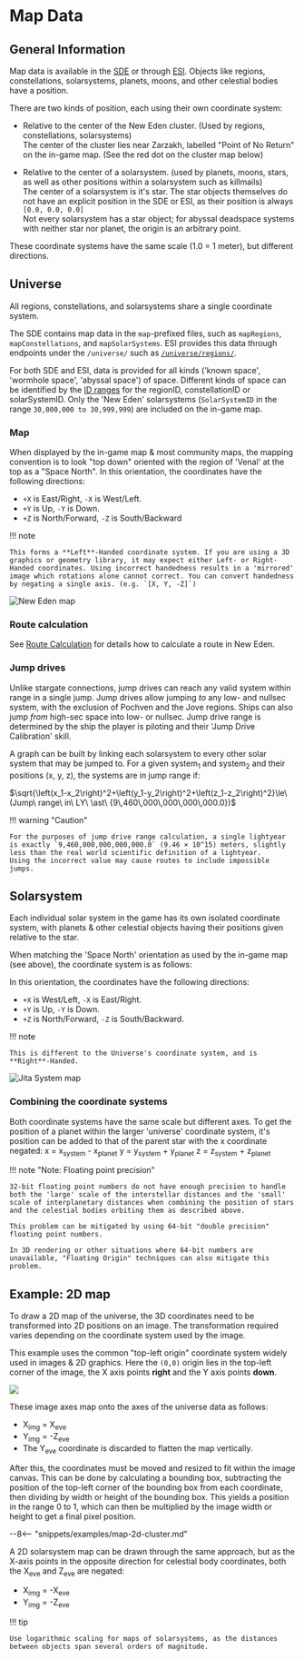 # Map Data

## General Information

Map data is available in the [SDE](../../services/static-data/index.md) or through [ESI](../../services/esi/overview.md).
Objects like regions, constellations, solarsystems, planets, moons, and other celestial bodies have a position.

There are two kinds of position, each using their own coordinate system:

* Relative to the center of the New Eden cluster. (Used by regions, constellations, solarsystems)<br>
  The center of the cluster lies near Zarzakh, labelled "Point of No Return" on the in-game map. (See the red dot on the cluster map below)

* Relative to the center of a solarsystem. (used by planets, moons, stars, as well as other positions within a solarsystem such as killmails)<br>
  The center of a solarsystem is it's star. The star objects themselves do not have an explicit position in the SDE or ESI, as their position is always `[0.0, 0.0, 0.0]`<br>
  Not every solarsystem has a star object; for abyssal deadspace systems with neither star nor planet, the origin is an arbitrary point.

These coordinate systems have the same scale (1.0 = 1 meter), but different directions.

## Universe

All regions, constellations, and solarsystems share a single coordinate system.

The SDE contains map data in the `map`-prefixed files, such as `mapRegions`, `mapConstellations`, and `mapSolarSystems`.
ESI provides this data through endpoints under the `/universe/` such as [`/universe/regions/`](/api-explorer#/operations/GetUniverseRegions).

For both SDE and ESI, data is provided for all kinds ('known space', 'wormhole space', 'abyssal space') of space. Different kinds of space can be identified by the [ID ranges](../../guides/id-ranges.md) for the regionID, constellationID or solarSystemID.
Only the 'New Eden' solarsystems (`SolarSystemID` in the range `30,000,000 to 30,999,999`) are included on the in-game map.

### Map

When displayed by the in-game map & most community maps, the mapping convention is to look "top down" oriented with the region of 'Venal' at the top as a "Space&nbsp;North". In this orientation, the coordinates have the following directions:

* `+X` is East/Right, `-X` is West/Left.
* `+Y` is Up, `-Y` is Down.
* `+Z` is North/Forward, `-Z` is South/Backward

!!! note

    This forms a **Left**-Handed coordinate system. If you are using a 3D graphics or geometry library, it may expect either Left- or Right-Handed coordinates. Using incorrect handedness results in a 'mirrored' image which rotations alone cannot correct. You can convert handedness by negating a single axis. (e.g. `[X, Y, -Z]`)

![New Eden map](./cluster_map.png)

### Route calculation

See [Route Calculation](../route-calculation.md) for details how to calculate a route in New Eden.

### Jump drives

Unlike stargate connections, jump drives can reach any valid system within range in a single jump. Jump drives allow jumping *to* any low- and nullsec system, with the exclusion of Pochven and the Jove regions. Ships can also jump *from* high-sec space into low- or nullsec.
Jump drive range is determined by the ship the player is piloting and their 'Jump Drive Calibration' skill.

A graph can be built by linking each solarsystem to every other solar system that may be jumped to.
For a given system<sub>1</sub> and system<sub>2</sub> and their positions (x, y, z), the systems are in jump range if:

$\sqrt{\left(x_1-x_2\right)^2+\left(y_1-y_2\right)^2+\left(z_1-z_2\right)^2}\le\ (Jump\ range\ in\ LY\ \ast\ {9\,460\,000\,000\,000\,000.0})$

!!! warning "Caution"

    For the purposes of jump drive range calculation, a single lightyear is exactly `9,460,000,000,000,000.0` (9.46 × 10^15) meters, slightly less than the real world scientific definition of a lightyear.
    Using the incorrect value may cause routes to include impossible jumps.


## Solarsystem

Each individual solar system in the game has its own isolated coordinate system, with planets & other celestial objects having their positions given relative to the star.

When matching the 'Space North' orientation as used by the in-game map (see above), the coordinate system is as follows:

In this orientation, the coordinates have the following directions:

* `+X` is West/Left, `-X` is East/Right.
* `+Y` is Up, `-Y` is Down.
* `+Z` is North/Forward, `-Z` is South/Backward.

!!! note

    This is different to the Universe's coordinate system, and is **Right**-Handed.

![Jita System map](./system_map.png)

### Combining the coordinate systems

Both coordinate systems have the same scale but different axes. To get the position of a planet within the larger 'universe' coordinate system, it's position can be added to that of the parent star with the x coordinate negated:
x = x<sub>system</sub> - x<sub>planet</sub>
y = y<sub>system</sub> + y<sub>planet</sub>
z = z<sub>system</sub> + z<sub>planet</sub>

!!! note "Note: Floating point precision"

    32-bit floating point numbers do not have enough precision to handle both the 'large' scale of the interstellar distances and the 'small' scale of interplanetary distances when combining the position of stars and the celestial bodies orbiting them as described above.

    This problem can be mitigated by using 64-bit "double precision" floating point numbers.

    In 3D rendering or other situations where 64-bit numbers are unavailable, "Floating Origin" techniques can also mitigate this problem.


## Example: 2D map

To draw a 2D map of the universe, the 3D coordinates need to be transformed into 2D positions on an image. The transformation required varies depending on the coordinate system used by the image.

This example uses the common "top-left origin" coordinate system widely used in images & 2D graphics. Here the `(0,0)` origin lies in the top-left corner of the image, the X axis points **right** and the Y axis points **down**.

![](./image-coordinate-system.svg)

These image axes map onto the axes of the universe data as follows:

* X<sub>img</sub> = X<sub>eve</sub>
* Y<sub>img</sub> = -Z<sub>eve</sub>
* The Y<sub>eve</sub> coordinate is discarded to flatten the map vertically.

After this, the coordinates must be moved and resized to fit within the image canvas. This can be done by calculating a bounding box, subtracting the position of the top-left corner of the bounding box from each coordinate, then dividing by width or height of the bounding box. This yields a position in the range 0 to 1, which can then be multiplied by the image width or height to get a final pixel position.

--8<-- "snippets/examples/map-2d-cluster.md"

A 2D solarsystem map can be drawn through the same approach, but as the X-axis points in the opposite direction for celestial body coordinates, both the X<sub>eve</sub> and Z<sub>eve</sub> are negated:

* X<sub>img</sub> = -X<sub>eve</sub>
* Y<sub>img</sub> = -Z<sub>eve</sub>

!!! tip

    Use logarithmic scaling for maps of solarsystems, as the distances between objects span several orders of magnitude.
